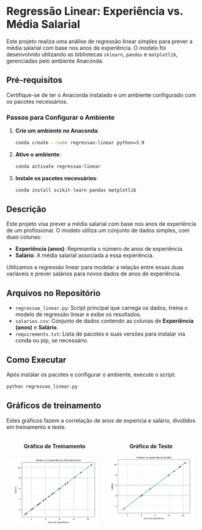 # Regressão Linear: Experiência vs. Média Salarial

Este projeto realiza uma análise de regressão linear simples para prever a média salarial com base nos anos de experiência. O modelo foi desenvolvido utilizando as bibliotecas `sklearn`, `pandas` e `matplotlib`, gerenciadas pelo ambiente Anaconda.

## Pré-requisitos

Certifique-se de ter o Anaconda instalado e um ambiente configurado com os pacotes necessários.

### Passos para Configurar o Ambiente

1. **Crie um ambiente no Anaconda**:
    ```bash
    conda create --name regressao-linear python=3.9
    ```

2. **Ative o ambiente**:
    ```bash
    conda activate regressao-linear
    ```

3. **Instale os pacotes necessários**:
    ```bash
    conda install scikit-learn pandas matplotlib
    ```

## Descrição

Este projeto visa prever a média salarial com base nos anos de experiência de um profissional. O modelo utiliza um conjunto de dados simples, com duas colunas:

- **Experiência (anos)**: Representa o número de anos de experiência.
- **Salário**: A média salarial associada a essa experiência.

Utilizamos a regressão linear para modelar a relação entre essas duas variáveis e prever salários para novos dados de anos de experiência.

## Arquivos no Repositório

- `regressao_linear.py`: Script principal que carrega os dados, treina o modelo de regressão linear e exibe os resultados.
- `salarios.csv`: Conjunto de dados contendo as colunas de **Experiência (anos)** e **Salário**.
- `requirements.txt`: Lista de pacotes e suas versões para instalar via conda ou pip, se necessário.

## Como Executar

Após instalar os pacotes e configurar o ambiente, execute o script:

  ```bash
  python regressao_linear.py
```

## Gráficos de treinamento
Estes gráficos fazem a correlação de anos de expericia e salário, divididos em treinamento e teste. 

<div style="display: flex; justify-content: space-between;">
  <div style="flex: 1; text-align: center;">
    <h4>Gráfico de Treinamento</h4>
    <img src="train.png" alt="Gráfico de Treinamento" style="width: 90%;"/>
  </div>
  <div style="flex: 1; text-align: center;">
    <h4>Gráfico de Teste</h4>
    <img src="test.png" alt="Gráfico de Teste" style="width: 90%;"/>
  </div>
</div>
